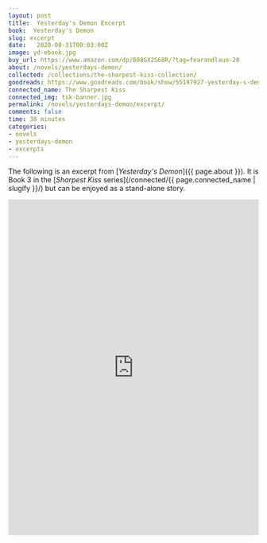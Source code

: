 ```yaml
---
layout: post
title:  Yesterday's Demon Excerpt
book:  Yesterday's Demon
slug: excerpt
date:   2020-08-31T00:03:00Z
image: yd-ebook.jpg
buy_url: https://www.amazon.com/dp/B08GX2S68R/?tag=fearandlaun-20
about: /novels/yesterdays-demon/
collected: /collections/the-sharpest-kiss-collection/
goodreads: https://www.goodreads.com/book/show/55197927-yesterday-s-demon
connected_name: The Sharpest Kiss
connected_img: tsk-banner.jpg
permalink: /novels/yesterdays-demon/excerpt/
comments: false
time: 38 minutes
categories: 
- novels
- yesterdays-demon
- excerpts
---
```


The following is an excerpt from [*Yesterday's Demon*]({{ page.about }}). It is Book 3 in the [*Sharpest Kiss* series](/connected/{{ page.connected_name | slugify }}/) but can be enjoyed as a stand-alone story. 

<iframe type="text/html" width="650" height="675" frameborder="0" allowfullscreen style="max-width:100%" src="https://read.amazon.com/kp/card?asin=B08GX2S68R&preview=inline&linkCode=kpe&ref_=cm_sw_r_kb_dp_X-NsFb8PG9YPW&tag=fearandlaun-20" ></iframe>
